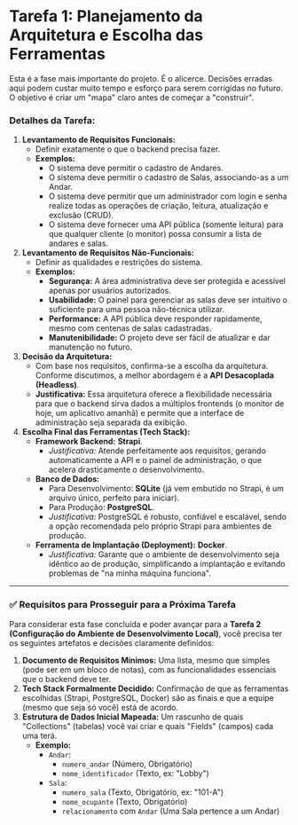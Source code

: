 # Tarefa 1: Planejamento da Arquitetura e Escolha das Ferramentas

Esta é a fase mais importante do projeto. É o alicerce. Decisões erradas aqui podem custar muito tempo e esforço para serem corrigidas no futuro. O objetivo é criar um "mapa" claro antes de começar a "construir".

### **Detalhes da Tarefa:**

1. **Levantamento de Requisitos Funcionais:**
    - Definir exatamente o que o backend precisa fazer.
    - **Exemplos:**
        - O sistema deve permitir o cadastro de Andares.
        - O sistema deve permitir o cadastro de Salas, associando-as a um Andar.
        - O sistema deve permitir que um administrador com login e senha realize todas as operações de criação, leitura, atualização e exclusão (CRUD).
        - O sistema deve fornecer uma API pública (somente leitura) para que qualquer cliente (o monitor) possa consumir a lista de andares e salas.
2. **Levantamento de Requisitos Não-Funcionais:**
    - Definir as qualidades e restrições do sistema.
    - **Exemplos:**
        - **Segurança:** A área administrativa deve ser protegida e acessível apenas por usuários autorizados.
        - **Usabilidade:** O painel para gerenciar as salas deve ser intuitivo o suficiente para uma pessoa não-técnica utilizar.
        - **Performance:** A API pública deve responder rapidamente, mesmo com centenas de salas cadastradas.
        - **Manutenibilidade:** O projeto deve ser fácil de atualizar e dar manutenção no futuro.
3. **Decisão da Arquitetura:**
    - Com base nos requisitos, confirma-se a escolha da arquitetura. Conforme discutimos, a melhor abordagem é a **API Desacoplada (Headless)**.
    - **Justificativa:** Essa arquitetura oferece a flexibilidade necessária para que o backend sirva dados a múltiplos frontends (o monitor de hoje, um aplicativo amanhã) e permite que a interface de administração seja separada da exibição.
4. **Escolha Final das Ferramentas (Tech Stack):**
    - **Framework Backend:** **Strapi**.
        - *Justificativa:* Atende perfeitamente aos requisitos, gerando automaticamente a API e o painel de administração, o que acelera drasticamente o desenvolvimento.
    - **Banco de Dados:**
        - Para Desenvolvimento: **SQLite** (já vem embutido no Strapi, é um arquivo único, perfeito para iniciar).
        - Para Produção: **PostgreSQL**.
        - *Justificativa:* PostgreSQL é robusto, confiável e escalável, sendo a opção recomendada pelo próprio Strapi para ambientes de produção.
    - **Ferramenta de Implantação (Deployment):** **Docker**.
        - *Justificativa:* Garante que o ambiente de desenvolvimento seja idêntico ao de produção, simplificando a implantação e evitando problemas de "na minha máquina funciona".

---

### ✅ Requisitos para Prosseguir para a Próxima Tarefa

Para considerar esta fase concluída e poder avançar para a **Tarefa 2 (Configuração do Ambiente de Desenvolvimento Local)**, você precisa ter os seguintes artefatos e decisões claramente definidos:

1. **Documento de Requisitos Mínimos:** Uma lista, mesmo que simples (pode ser em um bloco de notas), com as funcionalidades essenciais que o backend deve ter.
2. **Tech Stack Formalmente Decidido:** Confirmação de que as ferramentas escolhidas (Strapi, PostgreSQL, Docker) são as finais e que a equipe (mesmo que seja só você) está de acordo.
3. **Estrutura de Dados Inicial Mapeada:** Um rascunho de quais "Collections" (tabelas) você vai criar e quais "Fields" (campos) cada uma terá.
    - **Exemplo:**
        - `Andar`:
            - `numero_andar` (Número, Obrigatório)
            - `nome_identificador` (Texto, ex: "Lobby")
        - `Sala`:
            - `numero_sala` (Texto, Obrigatório, ex: "101-A")
            - `nome_ocupante` (Texto, Obrigatório)
            - `relacionamento` com `Andar` (Uma Sala pertence a um Andar)